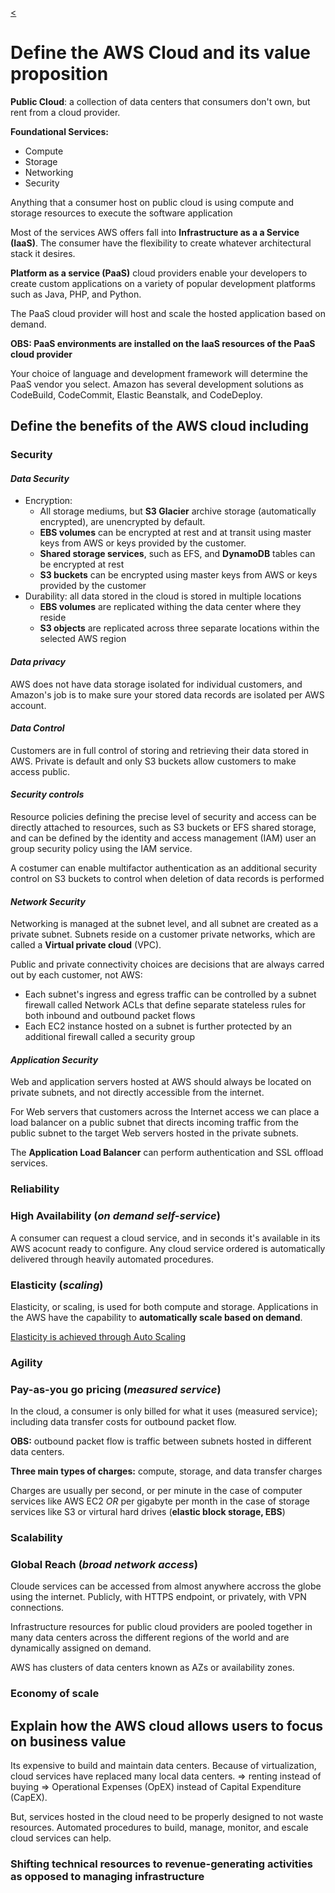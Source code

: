 [<](../README.md)

# Define the AWS Cloud and its value proposition

**Public Cloud**: a collection of data centers that consumers don't own, but rent from a cloud provider.

**Foundational Services:**
- Compute
- Storage
- Networking
- Security

Anything that a consumer host on public cloud is using compute and storage resources to execute the software application

Most of the services AWS offers fall into **Infrastructure as a a Service (IaaS)**. The consumer have the flexibility to create whatever architectural stack it desires.

**Platform as a service (PaaS)** cloud providers enable your developers to create custom applications on a variety of popular development platforms such as Java, PHP, and Python.

The PaaS cloud provider will host and scale the hosted application based on demand. 

**OBS: PaaS environments are installed on the IaaS resources of the PaaS cloud provider**

Your choice of language and development framework will determine the PaaS vendor you select. Amazon has several development solutions as CodeBuild, CodeCommit, Elastic Beanstalk, and CodeDeploy.

## Define the benefits of the AWS cloud including

### **Security**

#### *Data Security*

- Encryption:
    - All storage mediums, but **S3 Glacier** archive storage (automatically encrypted), are unencrypted by default. 
    - **EBS volumes** can be encrypted at rest and at transit using master keys from AWS or keys provided by the customer.
    - **Shared storage services**, such as EFS, and **DynamoDB** tables can be encrypted at rest 
    - **S3 buckets** can be encrypted using master keys from AWS or keys provided by the customer
- Durability: all data stored in the cloud is stored in multiple locations
    - **EBS volumes** are replicated withing the data center where they reside
    - **S3 objects** are replicated across three separate locations within the selected AWS region

#### *Data privacy*
AWS does not have data storage isolated for individual customers, and Amazon's job is to make sure your stored data records are isolated per AWS account.

#### *Data Control*
Customers are in full control of storing and retrieving their data stored in AWS. Private is default and only S3 buckets allow customers to make access public.

#### *Security controls*

Resource policies defining the precise level of security and access can be directly attached to resources, such as S3 buckets or EFS shared storage, and can be defined by the identity and access management (IAM) user an group security policy using the IAM service.

A costumer can enable multifactor authentication as an additional security control on S3 buckets to control when deletion of data records is performed

#### *Network Security*

Networking is managed at the subnet level, and all subnet are created as a private subnet. Subnets reside on a customer private networks, which are called a **Virtual private cloud** (VPC).

Public and private connectivity choices are decisions that are always carred out by each customer, not AWS:  
  - Each subnet's ingress and egress traffic can be controlled by a subnet firewall called Network ACLs that define separate stateless rules for both inbound and outbound packet flows
  - Each EC2 instance hosted on a subnet is further protected by an additional firewall called a security group  

#### *Application Security*

Web and application servers hosted at AWS should always be located on private subnets, and not directly accessible from the internet.

For Web servers that customers across the Internet access we can place a load balancer on a public subnet that directs incoming traffic from the public subnet to the target Web servers hosted in the private subnets.

The **Application Load Balancer** can perform authentication and SSL offload services. 



### **Reliability**  
### **High Availability** (*on demand self-service*)

A consumer can request a cloud service, and in seconds it's available in its AWS acocunt ready to configure. Any cloud service ordered is automatically delivered through heavily automated procedures.


### **Elasticity** (*scaling*)

Elasticity, or scaling, is used for both compute and storage. 
Applications in the AWS have the capability to **automatically scale based on demand**.

[Elasticity is achieved through Auto Scaling](../03_technology/03.03_identify-core-aws-services.md)


### **Agility**
### **Pay-as-you go pricing** (*measured service*)

In the cloud, a consumer is only billed for what it uses (measured service); including data transfer costs for outbound packet flow.

**OBS:** outbound packet flow is traffic between subnets hosted in different data centers.

**Three main types of charges:** compute, storage, and data transfer charges

Charges are usually per second, or per minute in the case of computer services like AWS EC2 *OR* per gigabyte per month in the case of storage services like S3 or virtural hard drives (**elastic block storage, EBS**)


### **Scalability**
### **Global Reach** (*broad network access*)

Cloude services can be accessed from almost anywhere accross the globe using the internet. Publicly, with HTTPS endpoint, or privately, with VPN connections.


Infrastructure resources for public cloud providers are pooled together in many data centers across the different regions of the world and are dynamically assigned on demand. 

AWS has clusters of data centers known as AZs or availability zones.


### **Economy of scale**

##  Explain how the AWS cloud allows users to focus on business value

Its expensive to build and maintain data centers. Because of virtualization, cloud services have replaced many local data centers. => renting instead of buying => Operational Expenses (OpEX) instead of Capital Expenditure (CapEX).

But, services hosted in the cloud need to be properly designed to not waste resources. Automated procedures to build, manage, monitor, and escale cloud services can help.

### **Shifting technical resources to revenue-generating activities as opposed to managing infrastructure**





